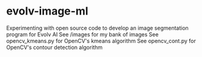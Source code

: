 # evolv-image-ml
Experimenting with open source code to develop an image segmentation program for Evolv AI
See /images for my bank of images
See opencv_kmeans.py for OpenCV's kmeans algorithm
See opencv_cont.py for OpenCV's contour detection algorithm
